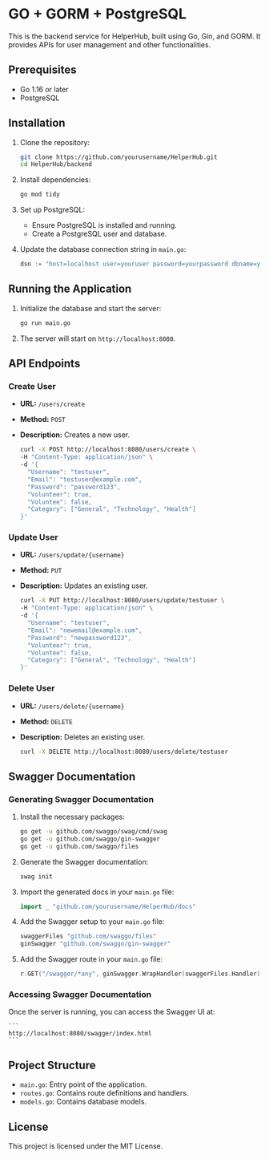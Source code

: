 # GO + GORM + PostgreSQL

This is the backend service for HelperHub, built using Go, Gin, and GORM. It provides APIs for user management and other functionalities.

## Prerequisites

- Go 1.16 or later
- PostgreSQL

## Installation

1. Clone the repository:

    ```sh
    git clone https://github.com/yourusername/HelperHub.git
    cd HelperHub/backend
    ```

2. Install dependencies:

    ```sh
    go mod tidy
    ```

3. Set up PostgreSQL:

    - Ensure PostgreSQL is installed and running.
    - Create a PostgreSQL user and database.

4. Update the database connection string in `main.go`:

    ```go
    dsn := "host=localhost user=youruser password=yourpassword dbname=yourdb port=5432 sslmode=prefer TimeZone=Asia/Shanghai"
    ```

## Running the Application

1. Initialize the database and start the server:

    ```sh
    go run main.go
    ```

2. The server will start on `http://localhost:8080`.

## API Endpoints

### Create User

- **URL:** `/users/create`
- **Method:** `POST`
- **Description:** Creates a new user.

    ```sh
    curl -X POST http://localhost:8080/users/create \
    -H "Content-Type: application/json" \
    -d '{
      "Username": "testuser",
      "Email": "testuser@example.com",
      "Password": "password123",
      "Volunteer": true,
      "Voluntee": false,
      "Category": ["General", "Technology", "Health"]
    }'
    ```

### Update User

- **URL:** `/users/update/{username}`
- **Method:** `PUT`
- **Description:** Updates an existing user.

    ```sh
    curl -X PUT http://localhost:8080/users/update/testuser \
    -H "Content-Type: application/json" \
    -d '{
      "Username": "testuser",
      "Email": "newemail@example.com",
      "Password": "newpassword123",
      "Volunteer": true,
      "Voluntee": false,
      "Category": ["General", "Technology", "Health"]
    }'
    ```

### Delete User

- **URL:** `/users/delete/{username}`
- **Method:** `DELETE`
- **Description:** Deletes an existing user.

    ```sh
    curl -X DELETE http://localhost:8080/users/delete/testuser
    ```


## Swagger Documentation

### Generating Swagger Documentation

1. Install the necessary packages:

    ```sh
    go get -u github.com/swaggo/swag/cmd/swag
    go get -u github.com/swaggo/gin-swagger
    go get -u github.com/swaggo/files
    ```

2. Generate the Swagger documentation:

    ```sh
    swag init
    ```

3. Import the generated docs in your `main.go` file:

    ```go
    import _ "github.com/yourusername/HelperHub/docs"
    ```

4. Add the Swagger setup to your `main.go` file:

    ```go
    swaggerFiles "github.com/swaggo/files"
    ginSwagger "github.com/swaggo/gin-swagger"
    ```

5. Add the Swagger route in your `main.go` file:

    ```go
    r.GET("/swagger/*any", ginSwagger.WrapHandler(swaggerFiles.Handler))
    ```

### Accessing Swagger Documentation

Once the server is running, you can access the Swagger UI at:

    ```
    http://localhost:8080/swagger/index.html
    ```

## Project Structure

- `main.go`: Entry point of the application.
- `routes.go`: Contains route definitions and handlers.
- `models.go`: Contains database models.

## License

This project is licensed under the MIT License.